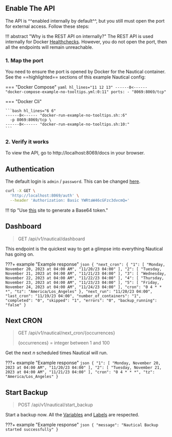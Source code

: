 ## Enable The API
The API is ^^enabled internally by default^^, but you still must open the port for external access. Follow these steps:

!!! abstract "Why is the REST API on internally?"
    The REST API is used internally for Docker [Healthchecks](https://docs.docker.com/reference/dockerfile). 
    However, you do not open the port, then all the endpoints will remain unreachable.

### 1. Map the port
You need to ensure the port is opened by Docker for the Nautical container. See the ==highlighted== sections of this example Nautical config:

=== "Docker Compose"
    ```yaml hl_lines="11 12 13"
    ------8<------ "docker-compose-example-no-tooltips.yml:0:11"
        ports:
          - "8069:8069/tcp"
    ```
    
=== "Docker Cli"

    ```bash hl_lines="6 6"
    ------8<------ "docker-run-example-no-tooltips.sh::6"
      -p 8069:8069/tcp \
    ------8<------ "docker-run-example-no-tooltips.sh:10:"
    ```

### 2. Verify it works
To view the API, go to http://localhost:8069/docs in your browser.

## Authentication

The default login is `admin` / `password`.
This can be changed [here](./arguments.md/#api-username-and-password).

```bash
curl -X GET \
  'http://localhost:8069/auth' \
  --header 'Authorization: Basic YWRtaW46cGFzc3dvcmQ='
```

!!! tip "Use [this](https://mixedanalytics.com/tools/basic-authentication-generator) site to generate a Base64 token."

## Dashboard
> GET
> /api/v1/nautical/dashboard

This endpoint is the quickest way to get a glimpse into everything Nautical has going on.

???+ example "Example response"
    ```json
    {
      "next_cron": {
        "1": [
          "Monday, November 20, 2023 at 04:00 AM",
          "11/20/23 04:00"
        ],
        "2": [
          "Tuesday, November 21, 2023 at 04:00 AM",
          "11/21/23 04:00"
        ],
        "3": [
          "Wednesday, November 22, 2023 at 04:00 AM",
          "11/22/23 04:00"
        ],
        "4": [
          "Thursday, November 23, 2023 at 04:00 AM",
          "11/23/23 04:00"
        ],
        "5": [
          "Friday, November 24, 2023 at 04:00 AM",
          "11/24/23 04:00"
        ],
        "cron": "0 4 * * *",
        "tz": "America/Los_Angeles"
      },
      "next_run": "11/20/23 04:00",
      "last_cron": "11/19/23 04:00",
      "number_of_containers": "1",
      "completed": "0",
      "skipped": "1",
      "errors": "0",
      "backup_running": "false"
    }
    ```

## Next CRON

> GET
> /api/v1/nautical/next_cron/{occurrences}
> 
> {occurrences} = integer between 1 and 100

Get the next *n* scheduled times Nautical will run.

???+ example "Example response"
    ```json
    {
      "1": [
        "Monday, November 20, 2023 at 04:00 AM",
        "11/20/23 04:00"
      ],
      "2": [
        "Tuesday, November 21, 2023 at 04:00 AM",
        "11/21/23 04:00"
      ],
      "cron": "0 4 * * *",
      "tz": "America/Los_Angeles"
    }
    ```

## Start Backup

> POST
> /api/v1/nautical/start_backup

Start a backup now. All the [Variables](./arguments.md) and [Labels](./labels.md) are respected.

???+ example "Example response"
    ```json
    {
      "message": "Nautical Backup started successfully"
    }
    ```